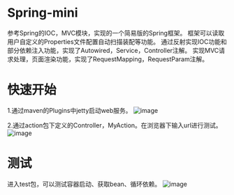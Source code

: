 # Spring-mini
参考Spring的IOC，MVC模块，实现的一个简易版的Spring框架。
框架可以读取用户自定义的Properties文件配置自动扫描装配等功能。
通过反射实现IOC功能和部分依赖注入功能，实现了Autowired，Service，Controller注解。
实现MVC请求处理，页面渲染功能，实现了RequestMapping，RequestParam注解。

# 快速开始
1.通过maven的Plugins中jetty启动web服务。
![image](https://user-images.githubusercontent.com/52808768/130034957-c654c4f2-bc5d-4a1d-baa1-b966086305f8.png)

2.通过action包下定义的Controller，MyAction。在浏览器下输入url进行测试。
![image](https://user-images.githubusercontent.com/52808768/130035945-fe9ac62e-e2f3-4cf3-a270-3469e4cdd5b7.png)

# 测试
进入test包，可以测试容器启动、获取bean、循环依赖。
![image](https://user-images.githubusercontent.com/52808768/130036790-e1eb1632-c85f-4a2b-9082-97773492b8d2.png)
